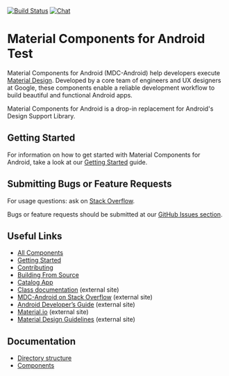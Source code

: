[![Build Status](https://img.shields.io/travis/material-components/material-components-android/master.svg)](https://travis-ci.org/material-components/material-components-android/)
[![Chat](https://img.shields.io/discord/259087343246508035.svg)](https://discord.gg/material-components)

# Material Components for Android Test

Material Components for Android (MDC-Android) help developers execute
[Material Design](https://www.material.io). Developed by a core team of
engineers and UX designers at Google, these components enable a reliable
development workflow to build beautiful and functional Android apps.

Material Components for Android is a drop-in replacement for Android's
Design Support Library.

## Getting Started

For information on how to get started with Material Components for Android,
take a look at our [Getting Started](docs/getting-started.md) guide.

## Submitting Bugs or Feature Requests

For usage questions: ask on
[Stack  Overflow](http://stackoverflow.com/questions/tagged/material-components).

Bugs or feature requests should be submitted at our [GitHub Issues section](https://github.com/material-components/material-components-android/issues).

## Useful Links
- [All Components](https://github.com/material-components/material-components-android/tree/master/lib/)
- [Getting Started](docs/getting-started.md)
- [Contributing](docs/contributing.md)
- [Building From Source](docs/building-from-source.md)
- [Catalog App](docs/catalog-app.md)
- [Class
  documentation](https://developer.android.com/reference/com/google/android/material/classes)
  (external site)
- [MDC-Android on Stack
  Overflow](https://www.stackoverflow.com/questions/tagged/material-components+android)
  (external site)
- [Android Developer’s
  Guide](https://developer.android.com/training/material/index.html)
  (external site)
- [Material.io](https://www.material.io) (external site)
- [Material Design Guidelines](https://material.google.com) (external site)

## Documentation

*   [Directory structure](docs/directorystructure.md)
*   [Components](docs/components/)
